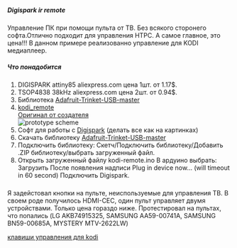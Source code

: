 ##### Digispark ir remote
Управление ПК при помощи пульта от ТВ. Без всякого сторонего софта.Отлично подходит для управления HTPC. А самое главное, это цена!!!
В данном примере реализованно управление для KODI медиаплеер.

##### Что понадобится
1. DIGISPARK attiny85 aliexpress.com цена 1шт. от 1.17$.  
2. TSOP4838 38kHz aliexpress.com цена 2шт. от 0.94$.  
3. Библиотека [Adafruit-Trinket-USB-master](https://github.com/maltsevvv/Digispark-ir-remote/raw/master/TrinketHidCombo/TrinketHidCombo.zip)  
4. [kodi_remote](https://raw.githubusercontent.com/maltsevvv/Digispark/master/IR-remote/kodi%20_remote.ino)        
[Оригинал от создателя](http://arduino.ru/forum/proekty/ik-distantsionnoe-upravlenie-kompom-cherez-digispark)  
![prototype scheme](https://github.com/maltsevvv/Digispark-ir-remote/blob/master/Digispark%2BTSOP.png)  
5. Софт для работы с [Digispark](https://digistump.com/wiki/digispark/tutorials/connecting) (делать все как на картинках)  
6. Скачать библиотеку [Adafruit-Trinket-USB-master](https://github.com/maltsevvv/Digispark-ir-remote/raw/master/TrinketHidCombo/TrinketHidCombo.zip)  
7. Подключить библиотеку:
Скетч/Подключить библиотеку/Добавить .ZIP библиотеку/выбрать загруженный файл.
8. Открыть загруженный файлу kodi-remote.ino
В ардуино выбрать: Загрузить
После появления надписи Plug in device now... (will timeout in 60 second)
Подключить Digispark.
#####
Я задейстовал кнопки на пульте, неиспользуемые для управления ТВ. 
В своем роде получилось HDMI-CEC, один пульт управляет двумя устройствами. Только цена гораздо ниже.
Протестировал на пультах, что попались (LG AKB74915325, SAMSUNG AA59-00741A, SAMSUNG BN59-00685A, MYSTERY MTV-2622LW)

[клавиши управления для kodi](http://kodi.wiki/view/keyboard_controls)
